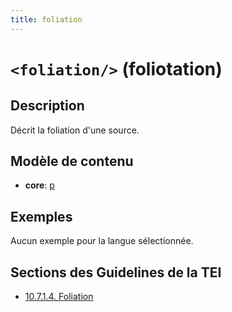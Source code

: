 ```yaml
---
title: foliation
---
```




# `<foliation/>` (foliotation)

## Description

Décrit la foliation d'une source.

## Modèle de contenu

- **core**: [p](p.md)

## Exemples

Aucun exemple pour la langue sélectionnée.

## Sections des Guidelines de la TEI

- [10.7.1.4. Foliation](https://www.tei-c.org/release/doc/tei-p5-doc/en/html/MS.html#msphfo)